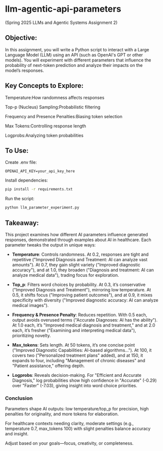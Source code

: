 # llm-agentic-api-parameters

(Spring 2025 LLMs and Agentic Systems Assignment 2)

## Objective:

In this assignment, you will write a Python script to interact with a Large Language Model (LLM) using an API (such as OpenAI's GPT or other models). You will experiment with different parameters that influence the probability of next-token prediction and analyze their impacts on the model’s responses.

## Key Concepts to Explore:

Temperature:How randomness affects responses

Top-p (Nucleus) Sampling:Probabilistic filtering

Frequency and Presence Penalties:Biasing token selection

Max Tokens:Controlling response length

Logprobs:Analyzing token probabilities

## To Use:

Create .env file:

```env
OPENAI_API_KEY=your_api_key_here
```

Install dependencies:
```bash
pip install -r requirements.txt
```

Run the script:
```bash
python llm_parameter_experiment.py
```

## Takeaway:

This project examines how different AI parameters influence generated responses, demonstrated through examples about AI in healthcare. Each parameter tweaks the output in unique ways:

- **Temperature**: Controls randomness. At 0.2, responses are tight and repetitive ("Improved Diagnosis and Treatment: AI can analyze vast amounts"). At 0.7, they gain slight variety ("Improved diagnostic accuracy"), and at 1.0, they broaden ("Diagnosis and treatment: AI can analyze medical data"), trading focus for exploration.
  
- **Top_p**: Filters word choices by probability. At 0.3, it’s conservative ("Improved Diagnosis and Treatment"), mirroring low temperature. At 0.5, it shifts focus ("Improving patient outcomes"), and at 0.9, it mixes specificity with diversity ("Improved diagnostic accuracy: AI can analyze medical images").

- **Frequency & Presence Penalty**: Reduces repetition. With 0.5 each, output avoids overused terms ("Accurate Diagnoses: AI has the ability"). At 1.0 each, it’s "Improved medical diagnosis and treatment," and at 2.0 each, it’s fresher ("Examining and interpreting medical data"), prioritizing novelty.

- **Max_tokens**: Sets length. At 50 tokens, it’s one concise point ("Improved Diagnostic Capabilities: AI-based algorithms…"). At 100, it covers two ("Personalized treatment plans" added), and at 150, it expands to four, including "Management of chronic diseases" and "Patient assistance," offering depth.

- **Logprobs**: Reveals decision-making. For "Efficient and Accurate Diagnosis," log probabilities show high confidence in "Accurate" (-0.29) over "Faster" (-7.03), giving insight into word choice priorities.

### Conclusion

Parameters shape AI outputs: low temperature/top_p for precision, high penalties for originality, and more tokens for elaboration. 

For healthcare contexts needing clarity, moderate settings (e.g., temperature 0.7, max_tokens 100) with slight penalties balance accuracy and insight. 

Adjust based on your goals—focus, creativity, or completeness.
